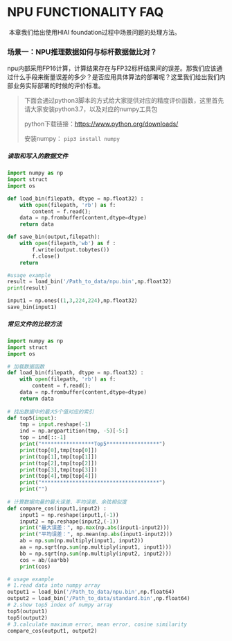 # NPU FUNCTIONALITY FAQ

​		本章我们给出使用HIAI foundation过程中场景问题的处理方法。

###  场景一：NPU推理数据如何与标杆数据做比对？

​		npu内部采用FP16计算，计算结果存在与FP32标杆结果间的误差。那我们应该通过什么手段来衡量误差的多少？是否应用具体算法的部署呢？这里我们给出我们内部业务实际部署的时候的评价标准。

> 下面会通过python3脚本的方式给大家提供对应的精度评价函数，这里首先请大家安装python3.7，以及对应的numpy工具包
>
> python下载链接：https://www.python.org/downloads/
>
> 安装numpy： `pip3 install numpy`

##### 读取和写入的数据文件

```python
import numpy as np
import struct
import os

def load_bin(filepath, dtype = np.float32) : 
    with open(filepath, 'rb') as f:
        content = f.read();
    data = np.frombuffer(content,dtype=dtype)
    return data

def save_bin(output,filepath):
    with open(filepath,'wb') as f :
        f.write(output.tobytes())
        f.close()
    return

#usage example
result = load_bin('/Path_to_data/npu.bin',np.float32)
print(result)

input1 = np.ones((1,3,224,224),np.float32)
save_bin(input1)
```

##### 常见文件的比较方法

```python
import numpy as np
import struct
import os

# 加载数据函数
def load_bin(filepath, dtype = np.float32) : 
    with open(filepath, 'rb') as f:
        content = f.read();
    data = np.frombuffer(content,dtype=dtype)
    return data
  
# 找出数据中的最大5个值对应的索引
def top5(input):
    tmp = input.reshape(-1)
    ind = np.argpartition(tmp, -5)[-5:]
    top = ind[::-1]
    print("*****************Top5*****************")
    print(top[0],tmp[top[0]])
    print(top[1],tmp[top[1]])
    print(top[2],tmp[top[2]])
    print(top[3],tmp[top[3]])
    print(top[4],tmp[top[4]])
    print("**************************************")
    print("")
    
# 计算数据向量的最大误差、平均误差、余弦相似度
def compare_cos(input1,input2) :
    input1 = np.reshape(input1,(-1))
    input2 = np.reshape(input2,(-1))
    print("最大误差：", np.max(np.abs(input1-input2)))
    print("平均误差：", np.mean(np.abs(input1-input2)))
    ab = np.sum(np.multiply(input1, input2))
    aa = np.sqrt(np.sum(np.multiply(input1, input1)))
    bb = np.sqrt(np.sum(np.multiply(input2, input2)))
    cos = ab/(aa*bb)
    print(cos)

# usage example
# 1.read data into numpy array
output1 = load_bin('/Path_to_data/npu.bin',np.float64)
output2 = load_bin('/Path_to_data/standard.bin',np.float64)
# 2.show top5 index of numpy array
top5(output1)
top5(output2)
# 3.calculate maximum error, mean error, cosine similarity 
compare_cos(output1, output2)
```



